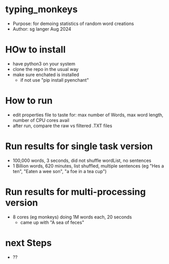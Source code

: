 # typing_monkeys
* Purpose: for demoing statistics of random word creations
* Author: sg langer Aug 2024

# HOw to install
* have python3 on your system
* clone the repo in the usual way
* make sure enchated is installed
	* if not use "pip install pyenchant"
	
	
# How to run
* edit properties file  to taste for: max number of Words, max word length, number of CPU cores avail
* after run, compare the raw vs filtered .TXT files

# Run results for single task version
* 100,000 words, 3 seconds, did not shuffle wordList, no sentences
* 1 Billion words, 620 minutes, list shuffled, multiple sentences (eg "Hes  a ten", "Eaten a wee son", "a foe in a tea cup")

# Run results for multi-processing version
* 8 cores (eg monkeys) doing 1M words each, 20 seconds
	* came up with "A sea of feces"

# next Steps
* ??


